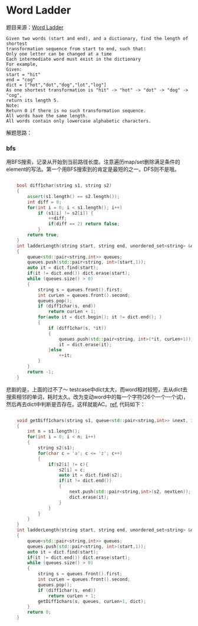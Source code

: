 # Word Ladder

题目来源：[Word Ladder](https://oj.leetcode.com/problems/word-ladder/)

>

    Given two words (start and end), and a dictionary, find the length of shortest
    transformation sequence from start to end, such that:
    Only one letter can be changed at a time
    Each intermediate word must exist in the dictionary
    For example,
    Given:
    start = "hit"
    end = "cog"
    dict = ["hot","dot","dog","lot","log"]
    As one shortest transformation is "hit" -> "hot" -> "dot" -> "dog" -> "cog",
    return its length 5.
    Note:
    Return 0 if there is no such transformation sequence.
    All words have the same length.
    All words contain only lowercase alphabetic characters.

解题思路：

###  bfs

用BFS搜索，记录从开始到当前路径长度。注意遍历map/set删除满足条件的element的写法。第一个用BFS搜索到的肯定是最短的之一。DFS则不是哦。

```cpp

	bool diff1char(string s1, string s2)
    {
        assert(s1.length() == s2.length());
        int diff = 0;
        for(int i = 0; i < s1.length(); i++)
            if (s1[i] != s2[i]) {
                ++diff;
                if(diff == 2) return false;
            }
        return true;
    }
    int ladderLength(string start, string end, unordered_set<string> &dict)
    {
        queue<std::pair<string,int>> queues;
        queues.push(std::pair<string, int>(start,1));
        auto it = dict.find(start);
        if(it != dict.end()) dict.erase(start);
        while (queues.size() > 0)
        {
            string s = queues.front().first;
            int curLen = queues.front().second;
            queues.pop();
            if (diff1char(s, end))
                return curLen + 1;
            for(auto it = dict.begin(); it != dict.end(); )
            {
                if (diff1char(s, *it))
                {
                    queues.push(std::pair<string, int>(*it, curLen+1));
                    it = dict.erase(it);
                }else
                    ++it;
            }
        }
        return -1;
    }
```

悲剧的是，上面的过不了～ testcase中dict太大，而word相对较短，去从dict去搜索相邻的单词，耗时太久。改为变动word中的每一个字符(26个一个一个试)，然后再去dict中判断是否存在。这样就能AC。[ref](https://oj.leetcode.com/discuss/7348/time-limit-exceeded-bfs), 代码如下：

```cpp

	void getDiff1chars(string s1, queue<std::pair<string,int>> &next, int nextLen, unordered_set<string> &dict)
    {
        int n = s1.length();
        for(int i = 0; i < n; i++)
        {
            string s2(s1);
            for(char c = 'a'; c <= 'z'; c++)
            {
                if(s2[i] != c){
                    s2[i] = c;
                    auto it = dict.find(s2);
                    if(it != dict.end())
                    {
                        next.push(std::pair<string,int>(s2, nextLen));
                        dict.erase(it);
                    }
                }
            }
        }
    }
    int ladderLength(string start, string end, unordered_set<string> &dict)
    {
        queue<std::pair<string,int>> queues;
        queues.push(std::pair<string, int>(start,1));
        auto it = dict.find(start);
        if(it != dict.end()) dict.erase(start);
        while (queues.size() > 0)
        {
            string s = queues.front().first;
            int curLen = queues.front().second;
            queues.pop();
            if (diff1char(s, end))
                return curLen + 1;
            getDiff1chars(s, queues, curLen+1, dict);
        }
        return 0;
    }

```


